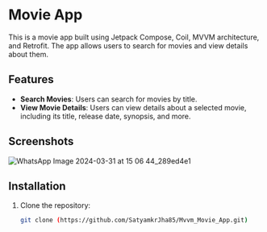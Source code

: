 # Movie App

This is a movie app built using Jetpack Compose, Coil, MVVM architecture, and Retrofit. The app allows users to search for movies and view details about them.

## Features

- **Search Movies**: Users can search for movies by title.
- **View Movie Details**: Users can view details about a selected movie, including its title, release date, synopsis, and more.

## Screenshots

![WhatsApp Image 2024-03-31 at 15 06 44_289ed4e1](https://github.com/SatyamkrJha85/Mvvm_Movie_App/assets/111700337/46eb31df-f536-48c1-8dc2-224986875b79)


## Installation

1. Clone the repository:

   ```bash
   git clone (https://github.com/SatyamkrJha85/Mvvm_Movie_App.git)

